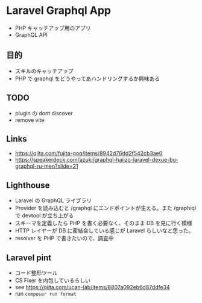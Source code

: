 # Laravel Graphql App

- PHP キャッチアップ用のアプリ
- GraphQL API

## 目的
- スキルのキャッチアップ
- PHP で graphql をどうやってあハンドリングするか興味ある

## TODO
- plugin の dont discover
- remove vite

## Links
- https://qiita.com/fujita-goq/items/8942d76dd2f542cb3ae0
- https://speakerdeck.com/azuki/graphql-haiizo-laravel-dexue-bu-graphql-ru-men?slide=21

## Lighthouse
- Laravel の GraphQL ライブラリ
- Provider を読み込むと /graphql にエンドポイントが生える。また /graphiql で devtool が立ち上がる
- スキーマを定義したら PHP を書く必要なく、そのまま DB を見に行く模様
- HTTP レイヤーが DB に密結合している感じが Laravel らしいなと思った。
- resolver を PHP で書きたいので、調査中

## Laravel pint
- コード整形ツール
- CS Fixer を内包しているらしい
- see https://qiita.com/ucan-lab/items/8807a092eb6d87ddfe34
- run `composer run format`
